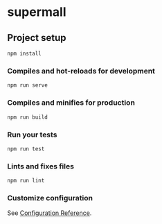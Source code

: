 # supermall

## Project setup
```
npm install
```

### Compiles and hot-reloads for development
```
npm run serve
```

### Compiles and minifies for production
```
npm run build
```

### Run your tests
```
npm run test
```

### Lints and fixes files
```
npm run lint
```

### Customize configuration
See [Configuration Reference](https://cli.vuejs.org/config/).


<!-- 新项目 -->

<!-- 1.划分目录结构 -->


<!-- 2.引入两个CSS文件 -->


<!-- 3.vue.config.js和editorconfig -->